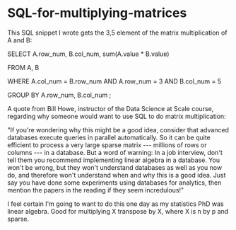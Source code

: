 # SQL-for-multiplying-matrices

This SQL snippet I wrote gets the 3,5 element of the matrix multiplication of A and B:

SELECT A.row_num, B.col_num, sum(A.value * B.value)

FROM A, B

WHERE A.col_num = B.row_num AND A.row_num = 3 AND B.col_num = 5

GROUP BY A.row_num, B.col_num ;

A quote from Bill Howe, instructor of the Data Science at Scale course, regarding why someone would want to use SQL to do matrix multiplication:

"If you're wondering why this might be a good idea, consider that advanced databases execute queries in parallel automatically. So it can be quite efficient to process a very large sparse matrix --- millions of rows or columns --- in a database. But a word of warning: In a job interview, don't tell them you recommend implementing linear algebra in a database. You won't be wrong, but they won't understand databases as well as you now do, and therefore won't understand when and why this is a good idea. Just say you have done some experiments using databases for analytics, then mention the papers in the reading if they seem incredulous!"

I feel certain I'm going to want to do this one day as my statistics PhD was linear algebra. Good for multiplying X transpose by X, where X is n by p and sparse. 
